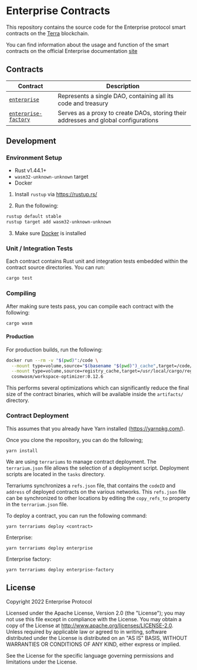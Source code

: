 # Enterprise Contracts
This repository contains the source code for the Enterprise protocol smart contracts on the [Terra](https://terra.money) blockchain.

You can find information about the usage and function of the smart contracts on the official Enterprise documentation [site](https://https://docs.enterprise.money/)

## Contracts

| Contract                                               | Description                                                                         |
|--------------------------------------------------------|-------------------------------------------------------------------------------------|
| [`enterprise`](./contracts/enterprise)                 | Represents a single DAO, containing all its code and treasury                       |
| [`enterprise-factory`](./contracts/enterprise-factory) | Serves as a proxy to create DAOs, storing their addresses and global configurations |

## Development

### Environment Setup

- Rust v1.44.1+
- `wasm32-unknown-unknown` target
- Docker

1. Install `rustup` via https://rustup.rs/

2. Run the following:

```sh
rustup default stable
rustup target add wasm32-unknown-unknown
```

3. Make sure [Docker](https://www.docker.com/) is installed

### Unit / Integration Tests

Each contract contains Rust unit and integration tests embedded within the contract source directories. You can run:

```sh
cargo test
```

### Compiling

After making sure tests pass, you can compile each contract with the following:

```sh
cargo wasm
```

#### Production

For production builds, run the following:

```sh
docker run --rm -v "$(pwd)":/code \
  --mount type=volume,source="$(basename "$(pwd)")_cache",target=/code/target \
  --mount type=volume,source=registry_cache,target=/usr/local/cargo/registry \
  cosmwasm/workspace-optimizer:0.12.6
```

This performs several optimizations which can significantly reduce the final size of the contract binaries, which will be available inside the `artifacts/` directory.

### Contract Deployment

This assumes that you already have Yarn installed (https://yarnpkg.com/).

Once you clone the repository, you can do the following;

```
yarn install
```

We are using `terrariums` to manage contract deployment. The `terrarium.json` file allows the selection of a deployment script. Deployment scripts are located in the `tasks` directory.

Terrariums synchronizes a `refs.json` file, that contains the `codeID` and `address` of deployed contracts on the various networks. This `refs.json` file can be synchronized to other locations by editing the `copy_refs_to` property in the `terrarium.json` file.

To deploy a contract, you can run the following command:

```
yarn terrariums deploy <contract>
```

Enterprise:
```
yarn terrariums deploy enterprise
```

Enterprise factory:
```
yarn terrariums deploy enterprise-factory
```

## License

Copyright 2022 Enterprise Protocol

Licensed under the Apache License, Version 2.0 (the "License"); you may not use this file except in compliance with the License. You may obtain a copy of the License at http://www.apache.org/licenses/LICENSE-2.0. Unless required by applicable law or agreed to in writing, software distributed under the License is distributed on an "AS IS" BASIS, WITHOUT WARRANTIES OR CONDITIONS OF ANY KIND, either express or implied.

See the License for the specific language governing permissions and limitations under the License.

